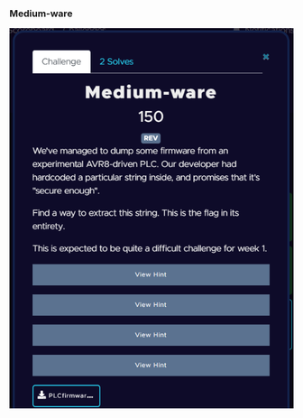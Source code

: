 ### Medium-ware
![Question](https://github.com/alexbravo17/SecEduCTF2024Writeup/blob/main/Week1/images/mediumwareq.png)
